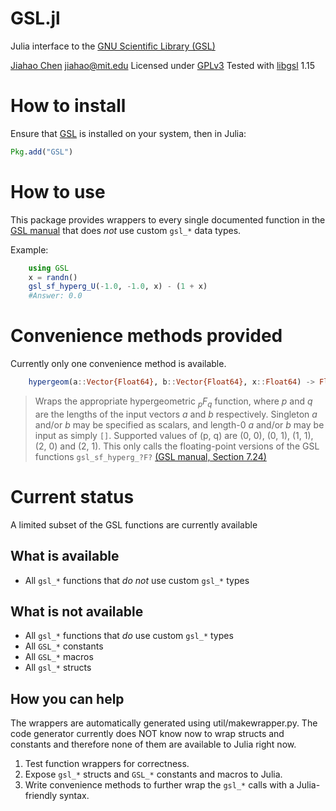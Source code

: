 GSL.jl
======

Julia interface to the [GNU Scientific Library (GSL)](http://www.gnu.org/software/gsl)

[Jiahao Chen](http://github.com/jiahao) <jiahao@mit.edu>
Licensed under [GPLv3](http://www.gnu.org/copyleft/gpl.html)
Tested with [libgsl](http://www.gnu.org/software/gsl) 1.15

# How to install

Ensure that [GSL](http://www.gnu.org/software/gsl) is installed on your system, then in Julia:
```julia
Pkg.add("GSL")
```

# How to use

This package provides wrappers to every single documented function in the
[GSL manual](http://www.gnu.org/software/gsl/manual/html_node) that does *not*
use custom `gsl_*` data types.

Example:
```julia
    using GSL
    x = randn()
    gsl_sf_hyperg_U(-1.0, -1.0, x) - (1 + x)
    #Answer: 0.0
```

# Convenience methods provided

Currently only one convenience method is available.
```julia
    hypergeom(a::Vector{Float64}, b::Vector{Float64}, x::Float64) -> Float64
```
> Wraps the appropriate hypergeometric *<sub>p</sub>F<sub>q</sub>* function,
> where *p* and *q* are the lengths of the input vectors *a* and *b*
> respectively.
> Singleton *a* and/or *b* may be specified as scalars, and length-0 *a* and/or
> *b* may be input as simply `[]`.
> Supported values of (p, q) are (0, 0), (0, 1), (1, 1), (2, 0) and (2, 1).
> This only calls the floating-point versions of the GSL functions
> `gsl_sf_hyperg_?F?` [(GSL manual, Section 7.24)](http://www.gnu.org/software/gsl/manual/html_node/Hypergeometric-Functions.html)

# Current status

A limited subset of the GSL functions are currently available

## What is available
* All `gsl_*` functions that _do not_ use custom `gsl_*` types

## What is not available
* All `gsl_*` functions that _do_ use custom `gsl_*` types
* All `GSL_*` constants
* All `GSL_*` macros
* All `gsl_*` structs

## How you can help

The wrappers are automatically generated using util/makewrapper.py.
The code generator currently does NOT know now to wrap structs and constants
and therefore none of them are available to Julia right now.

1. Test function wrappers for correctness.
2. Expose `gsl_*` structs and `GSL_*` constants and macros to Julia.
3. Write convenience methods to further wrap the `gsl_*` calls with a Julia-
   friendly syntax.

